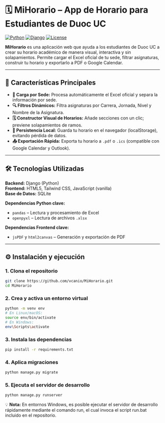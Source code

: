 # 🗓 MiHorario – App de Horario para Estudiantes de Duoc UC

[![Python](https://img.shields.io/badge/Python-3.11-blue)](https://www.python.org/)
[![Django](https://img.shields.io/badge/Django-4.2-green)](https://www.djangoproject.com/)
[![License](https://img.shields.io/badge/License-MIT-yellow)](LICENSE)

**MiHorario** es una aplicación web que ayuda a los estudiantes de Duoc UC a crear su horario académico de manera visual, interactiva y sin solapamientos. Permite cargar el Excel oficial de tu sede, filtrar asignaturas, construir tu horario y exportarlo a PDF o Google Calendar.  

---

## 🚀 Características Principales

- **📂 Carga por Sede:** Procesa automáticamente el Excel oficial y separa la información por sede.  
- **🔍 Filtros Dinámicos:** Filtra asignaturas por Carrera, Jornada, Nivel y Nombre de la Asignatura.  
- **🗓 Constructor Visual de Horarios:** Añade secciones con un clic; previene solapamientos de ramos.  
- **💾 Persistencia Local:** Guarda tu horario en el navegador (localStorage), evitando pérdida de datos.  
- **📤 Exportación Rápida:** Exporta tu horario a `.pdf` o `.ics` (compatible con Google Calendar y Outlook).  

---

## 🛠 Tecnologías Utilizadas

**Backend:** Django (Python)  
**Frontend:** HTML5, Tailwind CSS, JavaScript (vanilla)  
**Base de Datos:** SQLite  

**Dependencias Python clave:**  
- `pandas` – Lectura y procesamiento de Excel  
- `openpyxl` – Lectura de archivos `.xlsx`  

**Dependencias Frontend clave:**  
- `jsPDF` y `html2canvas` – Generación y exportación de PDF  

---

## ⚙️ Instalación y ejecución

### 1. Clona el repositorio

```bash
git clone https://github.com/vcanio/MiHorario.git
cd MiHorario
```
### 2. Crea y activa un entorno virtual

```bash
python -m venv env
# En Linux/macOS:
source env/bin/activate
# En Windows:
env\Scripts\activate
```
### 3. Instala las dependencias

```bash
pip install -r requirements.txt
```
### 4. Aplica migraciones

```bash
python manage.py migrate
```
### 5. Ejecuta el servidor de desarrollo

```bash
python manage.py runserver
```
💡 **Nota:** En entornos Windows, es posible ejecutar el servidor de desarrollo rápidamente mediante el comando run, el cual invoca el script run.bat incluido en el repositorio.
